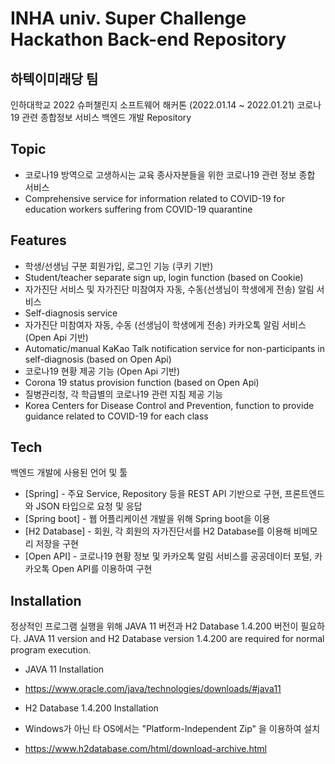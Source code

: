 # INHA univ. Super Challenge Hackathon Back-end Repository
## 하텍이미래당 팀

인하대학교 2022 슈퍼챌린지 소프트웨어 해커톤 (2022.01.14 ~ 2022.01.21)
코로나19 관련 종합정보 서비스 백엔드 개발 Repository


## Topic
- 코로나19 방역으로 고생하시는 교육 종사자분들을 위한 코로나19 관련 정보 종합 서비스
- Comprehensive service for information related to COVID-19 for education workers suffering from COVID-19 quarantine










## Features

- 학생/선생님 구분 회원가입, 로그인 기능 (쿠키 기반)
- Student/teacher separate sign up, login function (based on Cookie)
- 자가진단 서비스 및 자가진단 미참여자 자동, 수동(선생님이 학생에게 전송) 알림 서비스
- Self-diagnosis service
- 자가진단 미참여자 자동, 수동 (선생님이 학생에게 전송) 카카오톡 알림 서비스 (Open Api 기반)
- Automatic/manual KaKao Talk notification service for non-participants in self-diagnosis (based on Open Api)
- 코로나19 현황 제공 기능 (Open Api 기반)
- Corona 19 status provision function (based on Open Api)
- 질병관리청, 각 학급별의 코로나19 관련 지침 제공 기능
- Korea Centers for Disease Control and Prevention, function to provide guidance related to COVID-19 for each class





## Tech

백엔드 개발에 사용된 언어 및 툴

- [Spring] - 주요 Service, Repository 등을 REST API 기반으로 구현, 프론트엔드와 JSON 타입으로 요청 및 응답
- [Spring boot] - 웹 어플리케이션 개발을 위해 Spring boot을 이용
- [H2 Database] - 회원, 각 회원의 자가진단서를 H2 Database를 이용해 비메모리 저장을 구현
- [Open API] - 코로나19 현황 정보 및 카카오톡 알림 서비스를 공공데이터 포털, 카카오톡 Open API를 이용하여 구현




## Installation

정상적인 프로그램 실행을 위해 JAVA 11 버전과 H2 Database 1.4.200 버전이 필요하다.
JAVA 11 version and H2 Database version 1.4.200 are required for normal program execution.

- JAVA 11 Installation
- https://www.oracle.com/java/technologies/downloads/#java11



- H2 Database 1.4.200 Installation
- Windows가 아닌 타 OS에서는 "Platform-Independent Zip" 을 이용하여 설치
- https://www.h2database.com/html/download-archive.html















[//]: # (These are reference links used in the body of this note and get stripped out when the markdown processor does its job. There is no need to format nicely because it shouldn't be seen. Thanks SO - http://stackoverflow.com/questions/4823468/store-comments-in-markdown-syntax)

   [dill]: <https://github.com/joemccann/dillinger>
   [git-repo-url]: <https://github.com/joemccann/dillinger.git>
   [john gruber]: <http://daringfireball.net>
   [df1]: <http://daringfireball.net/projects/markdown/>
   [markdown-it]: <https://github.com/markdown-it/markdown-it>
   [Ace Editor]: <http://ace.ajax.org>
   [node.js]: <http://nodejs.org>
   [Twitter Bootstrap]: <http://twitter.github.com/bootstrap/>
   [jQuery]: <http://jquery.com>
   [@tjholowaychuk]: <http://twitter.com/tjholowaychuk>
   [express]: <http://expressjs.com>
   [AngularJS]: <http://angularjs.org>
   [Gulp]: <http://gulpjs.com>

   [PlDb]: <https://github.com/joemccann/dillinger/tree/master/plugins/dropbox/README.md>
   [PlGh]: <https://github.com/joemccann/dillinger/tree/master/plugins/github/README.md>
   [PlGd]: <https://github.com/joemccann/dillinger/tree/master/plugins/googledrive/README.md>
   [PlOd]: <https://github.com/joemccann/dillinger/tree/master/plugins/onedrive/README.md>
   [PlMe]: <https://github.com/joemccann/dillinger/tree/master/plugins/medium/README.md>
   [PlGa]: <https://github.com/RahulHP/dillinger/blob/master/plugins/googleanalytics/README.md>

